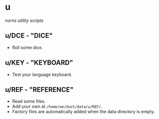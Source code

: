# u

*norns utility scripts*

## u/DCE - "DICE"

- Roll some dice.


## u/KEY - "KEYBOARD"

- Test your language keyboard.


## u/REF - "REFERENCE"

- Read some files.
- Add your own at `/home/we/dust/data/u/REF/`.
- Factory files are automatically added when the data directory is empty.

